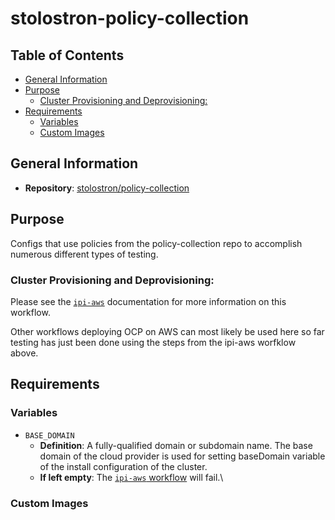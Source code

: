 # stolostron-policy-collection<!-- omit from toc -->

## Table of Contents<!-- omit from toc -->
- [General Information](#general-information)
- [Purpose](#purpose)
  - [Cluster Provisioning and Deprovisioning:](#cluster-provisioning-and-deprovisioning)
- [Requirements](#requirements)
  - [Variables](#variables)
  - [Custom Images](#custom-images)

## General Information

- **Repository**: [stolostron/policy-collection](https://github.com/stolostron/policy-collection/tree/main)

## Purpose

Configs that use policies from the policy-collection repo to accomplish numerous different types of testing.

### Cluster Provisioning and Deprovisioning:

Please see the [`ipi-aws`](https://steps.ci.openshift.org/workflow/ipi-aws) documentation for more information on this workflow.

Other workflows deploying OCP on AWS can most likely be used here so far testing has just been done using the steps from the ipi-aws worfklow above.

## Requirements

### Variables

- `BASE_DOMAIN`
  - **Definition**: A fully-qualified domain or subdomain name. The base domain of the cloud provider is used for setting baseDomain variable of the install configuration of the cluster.
  - **If left empty**: The [`ipi-aws` workflow](../../../step-registry/ipi/aws/ipi-aws-workflow.yaml) will fail.\


### Custom Images
